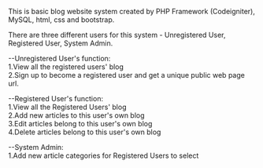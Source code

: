 This is basic blog website system created by PHP Framework (Codeigniter), MySQL, html, css and bootstrap.

There are three different users for this system - Unregistered User, Registered User, System Admin.

--Unregistered User's function:     
1.View all the registered users' blog     
2.Sign up to become a registered user and get a unique public web page url.

--Registered User's function:  
1.View all the Registered Users' blog      
2.Add new articles to this user's own blog     
3.Edit articles belong to this user's own blog     
4.Delete articles belong to this user's own blog                     

--System Admin:                  
1.Add new article categories for Registered Users to select